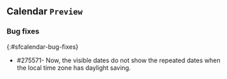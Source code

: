## Calendar `Preview`

### Bug fixes
{:#sfcalendar-bug-fixes}

* \#275571- Now, the visible dates do not show the repeated dates when the local time zone has daylight saving.
